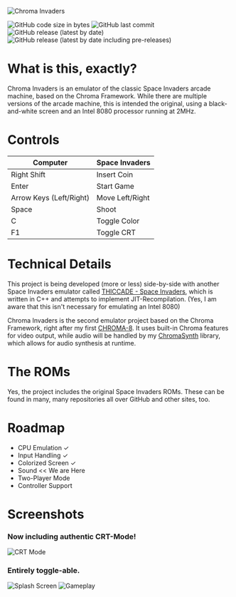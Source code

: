 ﻿![Chroma Invaders](https://i.imgur.com/it2qTu5.png)

![GitHub code size in bytes](https://img.shields.io/github/languages/code-size/Hacktix/Chroma-Invaders)
![GitHub last commit](https://img.shields.io/github/last-commit/Hacktix/Chroma-Invaders)
![GitHub release (latest by date)](https://img.shields.io/github/v/release/Hacktix/Chroma-Invaders?label=latest%20release)
![GitHub release (latest by date including pre-releases)](https://img.shields.io/github/v/release/Hacktix/Chroma-Invaders?include_prereleases&label=latest%20release%20%28%2B%20pre-releases%29)

# What is this, exactly?
Chroma Invaders is an emulator of the classic Space Invaders arcade machine, based on the Chroma Framework. While there are multiple versions of the arcade machine, this is intended the original, using a black-and-white screen and an Intel 8080 processor running at 2MHz.

# Controls
| **Computer**            | **Space Invaders** |
|-------------------------|--------------------|
| Right Shift             | Insert Coin        |
| Enter                   | Start Game         |
| Arrow Keys (Left/Right) | Move Left/Right    |
| Space                   | Shoot              |
| C                       | Toggle Color       |
| F1                      | Toggle CRT         |

# Technical Details
This project is being developed (more or less) side-by-side with another Space Invaders emulator called [THICCADE - Space Invaders](https://github.com/Hacktix/THICCADE-Space-Invaders), which is written in C++ and attempts to implement JIT-Recompilation. (Yes, I am aware that this isn't necessary for emulating an Intel 8080)

Chroma Invaders is the second emulator project based on the Chroma Framework, right after my first [CHROMA-8](https://github.com/Hacktix/CHROMA-8). It uses built-in Chroma features for video output, while audio will be handled by my [ChromaSynth](https://github.com/Hacktix/ChromaSynth) library, which allows for audio synthesis at runtime.

# The ROMs
Yes, the project includes the original Space Invaders ROMs. These can be found in many, many repositories all over GitHub and other sites, too.

# Roadmap
* CPU Emulation ✓
* Input Handling ✓
* Colorized Screen ✓
* Sound << We are Here
* Two-Player Mode
* Controller Support

# Screenshots
### Now including authentic CRT-Mode!
![CRT Mode](https://i.imgur.com/2cHX2Zy.png)
### Entirely toggle-able.
![Splash Screen](https://i.imgur.com/Lwdq9LF.png)
![Gameplay](https://i.imgur.com/53n3Ffv.png)